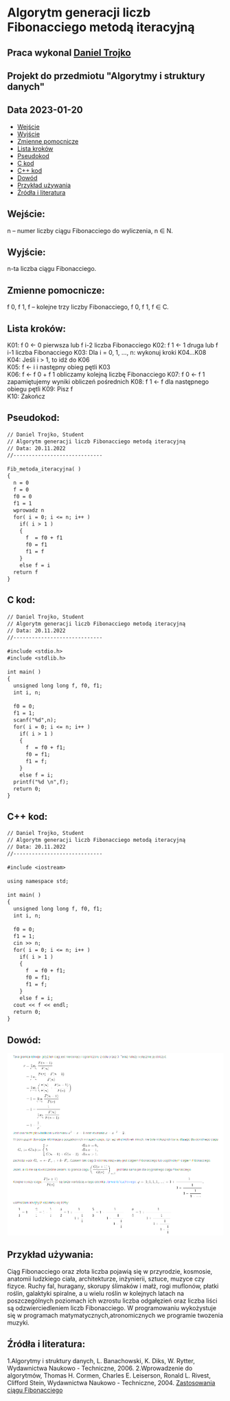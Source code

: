 # Algorytm generacji liczb Fibonacciego metodą iteracyjną

## Praca wykonal [Daniel Trojko](https://github.com/Half-Time-Demon/)

## Projekt do przedmiotu "Algorytmy i struktury danych"

## Data 2023-01-20

- [Wejście](#Wejście)
- [Wyjście](#Wyjście)
- [Zmienne pomocnicze](#zmienne-pomocnicze)
- [Lista kroków](#lista-kroków)
- [Pseudokod](#Pseudokod)
- [C kod](#c-kod)
- [C++ kod](#c-kod-1)
- [Dowód](#Dowód)
- [Przykład używania](#przykład-używania)
- [Źródła i literatura](#żródła-i-literatura)

## Wejście:

n	 –  	numer liczby ciągu Fibonacciego do wyliczenia, n ∈ N.

## Wyjście:

n-ta liczba ciągu Fibonacciego.

## Zmienne pomocnicze:


f 0, f 1, f	 – 	kolejne trzy liczby Fibonacciego, f 0, f 1, f ∈ C.

## Lista kroków:

K01:	f 0 ← 0	pierwsza lub f i-2 liczba Fibonacciego
K02:	f 1 ← 1	druga lub f i-1 liczba Fibonacciego
K03:	Dla i  = 0, 1, ..., n:  wykonuj kroki K04...K08	 
K04:	    Jeśli i  > 1,    to idź do K06	 
K05:	    f  ← i    i następny obieg pętli K03	 
K06:	    f  ← f 0 + f 1	obliczamy kolejną liczbę Fibonacciego
K07:	    f 0 ← f 1	zapamiętujemy wyniki obliczeń pośrednich
K08:	    f 1 ← f	dla następnego obiegu pętli
K09:	Pisz f	 
K10:	Zakończ	

## Pseudokod:
```
// Daniel Trojko, Student
// Algorytm generacji liczb Fibonacciego metodą iteracyjną
// Data: 20.11.2022
//-----------------------------

Fib_metoda_iteracyjna( )
{
  n = 0
  f = 0
  f0 = 0
  f1 = 1
  wprowadz n
  for( i = 0; i <= n; i++ )
    if( i > 1 )
    {
      f  = f0 + f1
      f0 = f1
      f1 = f
    }
    else f = i
  return f
}
```

## <a id="C" />C kod:
```
// Daniel Trojko, Student
// Algorytm generacji liczb Fibonacciego metodą iteracyjną
// Data: 20.11.2022
//-----------------------------

#include <stdio.h>
#include <stdlib.h>

int main( )
{
  unsigned long long f, f0, f1;
  int i, n;

  f0 = 0;
  f1 = 1;
  scanf("%d",n);
  for( i = 0; i <= n; i++ )
    if( i > 1 )
    {
      f  = f0 + f1;
      f0 = f1;
      f1 = f;
    }
    else f = i;
  printf("%d \n",f);
  return 0;
}
```

## C++ kod:
```
// Daniel Trojko, Student
// Algorytm generacji liczb Fibonacciego metodą iteracyjną
// Data: 20.11.2022
//-----------------------------

#include <iostream>

using namespace std;

int main( )
{
  unsigned long long f, f0, f1;
  int i, n;

  f0 = 0;
  f1 = 1;
  cin >> n;
  for( i = 0; i <= n; i++ )
    if( i > 1 )
    {
      f  = f0 + f1;
      f0 = f1;
      f1 = f;
    }
    else f = i;
  cout << f << endl;
  return 0;
}
```

## Dowód:

<img width="674" alt="image" src="https://github.com/Half-Time-Demon/Algorytmy_i_struktury_danych/blob/main/Projekt/dowud_fib.png">

## Przykład używania:

Ciąg Fibonacciego oraz złota liczba pojawią się w przyrodzie, kosmosie, anatomii ludzkiego ciała, architekturze, inżynierii, sztuce, muzyce czy fizyce. Ruchy fal, huragany, skorupy ślimaków i małż, rogi muflonów, płatki roślin, galaktyki spiralne, a u wielu roślin w kolejnych latach na poszczególnych poziomach ich wzrostu liczba odgałęzień oraz liczba liści są odzwierciedleniem liczb Fibonacciego. W programowaniu wykożystuje się w programach matymatycznych,atronomicznych we programie twozenia muzyki.

## Źródła i literatura:

1.Algorytmy i struktury danych, L. Banachowski, K. Diks, W. Rytter, Wydawnictwa Naukowo - Techniczne, 2006.
2.Wprowadzenie do algorytmów, Thomas H. Cormen, Charles E. Leiserson, Ronald L. Rivest, Clifford Stein, Wydawnictwa Naukowo - Techniczne, 2004.
[Zastosowania ciągu Fibonacciego](https://boringowl.io/blog/ciag-fibonacciego)

